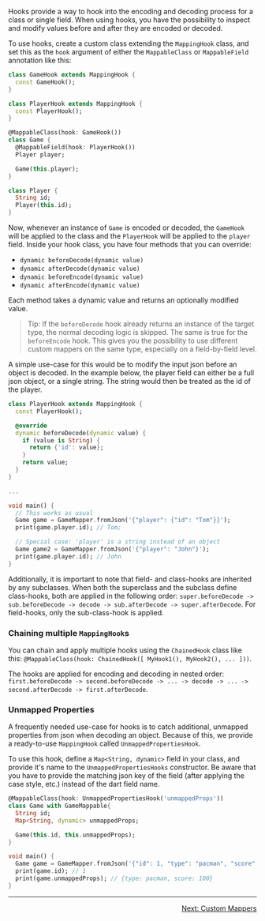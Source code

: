 Hooks provide a way to hook into the encoding and decoding process for a class or single field.
When using hooks, you have the possibility to inspect and modify values before and after they are encoded or decoded.

To use hooks, create a custom class extending the `MappingHook` class, and set this as the `hook` 
argument of either the `MappableClass` or `MappableField` annotation like this:

```dart
class GameHook extends MappingHook {
  const GameHook();
}

class PlayerHook extends MappingHook {
  const PlayerHook();
}

@MappableClass(hook: GameHook())
class Game {
  @MappableField(hook: PlayerHook())
  Player player;

  Game(this.player);
}

class Player {
  String id;
  Player(this.id);
}
```

Now, whenever an instance of `Game` is encoded or decoded, the `GameHook` will be applied to the class and the `PlayerHook` will be applied to the `player` field.
Inside your hook class, you have four methods that you can override:

- `dynamic beforeDecode(dynamic value)`
- `dynamic afterDecode(dynamic value)`
- `dynamic beforeEncode(dynamic value)`
- `dynamic afterEncode(dynamic value)`

Each method takes a dynamic value and returns an optionally modified value.

> Tip: If the `beforeDecode` hook already returns an instance of the target type, the normal decoding logic is skipped. The same is true for the `beforeEncode` hook.
> This gives you the possibility to use different custom mappers on the same type, especially on a field-by-field level.

A simple use-case for this would be to modify the input json before an object is decoded.
In the example below, the player field can either be a full json object, or a single string.
The string would then be treated as the id of the player.

```dart
class PlayerHook extends MappingHook {
  const PlayerHook();

  @override
  dynamic beforeDecode(dynamic value) {
    if (value is String) {
      return {'id': value};
    }
    return value;
  }
}

...

void main() {
  // This works as usual
  Game game = GameMapper.fromJson('{"player": {"id": "Tom"}}');
  print(game.player.id); // Tom;

  // Special case: 'player' is a string instead of an object
  Game game2 = GameMapper.fromJson('{"player": "John"}');
  print(game.player.id); // John
}
```

Additionally, it is important to note that field- and class-hooks are inherited by any subclasses.
When both the superclass and the subclass define class-hooks, both are applied in the following order:
`super.beforeDecode -> sub.beforeDecode -> decode -> sub.afterDecode -> super.afterDecode`. For field-hooks, only the sub-class-hook is applied.

### Chaining multiple `MappingHook`s

You can chain and apply multiple hooks using the `ChainedHook` class like this:
`@MappableClass(hook: ChainedHook([ MyHook1(), MyHook2(), ... ]))`.

The hooks are applied for encoding and decoding in nested order:
`first.beforeDecode -> second.beforeDecode -> ... -> decode -> ... -> second.afterDecode -> first.afterDecode`.

### Unmapped Properties

A frequently needed use-case for hooks is to catch additional, unmapped properties from json when decoding an object.
Because of this, we provide a ready-to-use `MappingHook` called `UnmappedPropertiesHook`.

To use this hook, define a `Map<String, dynamic>` field in your class, and provide it's name to the `UnmappedPropertiesHooks` constructor.
Be aware that you have to provide the matching json key of the field (after applying the case style, etc.) instead of the dart field name.

```dart
@MappableClass(hook: UnmappedPropertiesHook('unmappedProps'))
class Game with GameMappable{
  String id;
  Map<String, dynamic> unmappedProps;

  Game(this.id, this.unmappedProps);
}

void main() {
  Game game = GameMapper.fromJson('{"id": 1, "type": "pacman", "score": 100}');
  print(game.id); // 1
  print(game.unmappedProps); // {type: pacman, score: 100}
}
```

---

<p align="right"><a href="../topics/Custom%20Mappers-topic.html">Next: Custom Mappers</a></p>
